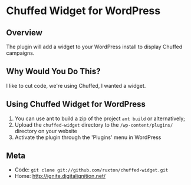 Chuffed Widget for WordPress
====================================

Overview
--------

The plugin will add a widget to your WordPress install to display Chuffed campaigns.

Why Would You Do This?
----------------------

I like to cut code, we're using Chuffed, I wanted a widget.

Using Chuffed Widget for WordPress
-----------

1. You can use ant to build a zip of the project `ant build` or alternatively;
2. Upload the `chuffed-widget` directory to the `/wp-content/plugins/` directory on your website
3. Activate the plugin through the 'Plugins' menu in WordPress


Meta
----

* Code: `git clone git://github.com/ruxton/chuffed-widget.git`
* Home: <http://ignite.digitalignition.net/>
